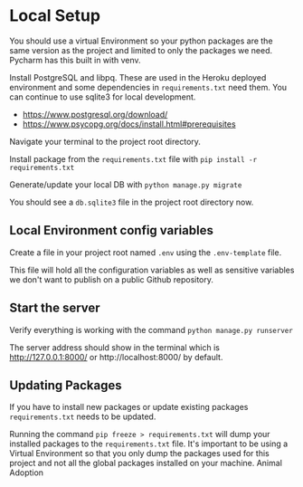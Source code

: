 # Local Setup

You should use a virtual Environment so your python packages are the same version as the project and limited to only the 
packages we need. Pycharm has this built in with venv.

Install PostgreSQL and libpq. These are used in the Heroku deployed environment and some dependencies in `requirements.txt` need them. You can continue to use sqlite3 for local development.
* https://www.postgresql.org/download/
* https://www.psycopg.org/docs/install.html#prerequisites

Navigate your terminal to the project root directory.

Install package from the `requirements.txt` file with
`pip install -r requirements.txt`

Generate/update your local DB with `python manage.py migrate`

You should see a `db.sqlite3` file in the project root directory now.

## Local Environment config variables
Create a file in your project root named `.env` using the `.env-template` file.

This file will hold all the configuration variables as well as sensitive variables we don't want to publish on a 
public Github repository. 


## Start the server

Verify everything is working with the command `python manage.py runserver` 

The server address should show in the terminal which is http://127.0.0.1:8000/ or http://localhost:8000/ by default.

## Updating Packages

If you have to install new packages or update existing packages `requirements.txt` needs to be updated. 

Running the command `pip freeze > requirements.txt` will dump your installed packages to the `requirements.txt` file.
It's important to be using a Virtual Environment so that you only dump the packages used for this project and not all 
the global packages installed on your machine.
Animal Adoption

